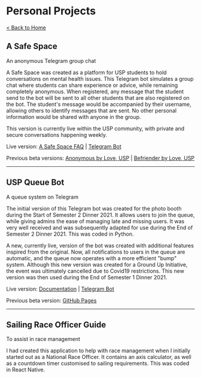# Personal Projects

[< Back to Home](../README.md)

## A Safe Space

An anonymous Telegram group chat

A Safe Space was created as a platform for USP students to hold conversations on mental health issues. This Telegram bot simulates a group chat where students can share experience or advice, while remaining completely anonymous. When registered, any message that the student send to the bot will be sent to all other students that are also registered on the bot. The student's message would be accompanied by their username, allowing others to identify messages that are sent. No other personal information would be shared with anyone in the group.

This version is currently live within the USP community, with private and secure conversations happening weekly.

Live version: [A Safe Space FAQ](https://kwokyto.github.io/a-safe-space/) \| [Telegram Bot](https://telegram.me/asafespacebot)

Previous beta versions: [Anonymous by Love, USP](https://kwokyto.github.io/anonymous-telegram-bot/) \| [Befriender by Love, USP](https://kwokyto.github.io/befriender-telegram-bot/)

---

## USP Queue Bot

A queue system on Telegram

The initial version of this Telegram bot was created for the photo booth during the Start of Semester 2 Dinner 2021. It allows users to join the queue, while giving admins the ease of managing late and missing users. It was very well received and was subsequently adapted for use during the End of Semester 2 Dinner 2021. This was coded in Python.

A new, currently live, version of the bot was created with additional features inspired from the original. Now, all notifications to users in the queue are automatic, and the queue now operates with a more efficient "bump" system. Although this new version was created for a Ground Up Initiative, the event was ultimately cancelled due to Covid19 restrictions. This new version was then used during the End of Semester 1 Dinner 2021.

Live version: [Documentation](https://kwokyto.github.io/usp-queue-bot/) \| [Telegram Bot](https://telegram.me/uspqueuebot)

Previous beta version: [GitHub Pages](https://kwokyto.github.io/queueing-bot/)

---

## Sailing Race Officer Guide

To assist in race management

I had created this application to help with race management when I initially started out as a National Race Officer. It contains an axis calculator, as well as a countdown timer customised to sailing requirements. This was coded in React Native.
